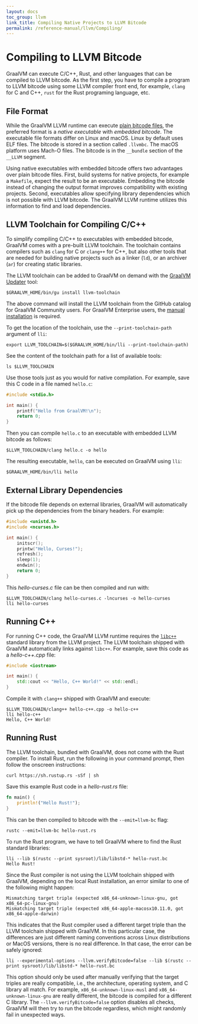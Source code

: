 ```yaml
---
layout: docs
toc_group: llvm
link_title: Compiling Native Projects to LLVM Bitcode
permalink: /reference-manual/llvm/Compiling/
---
```

# Compiling to LLVM Bitcode

GraalVM can execute C/C++, Rust, and other languages that can be compiled to LLVM bitcode.
As the first step, you have to compile a program to LLVM bitcode using some LLVM compiler front end, for example, `clang` for C and C++, `rust` for the Rust programing language, etc.

## File Format

While the GraalVM LLVM runtime can execute [plain bitcode files](https://llvm.org/docs/BitCodeFormat.html), the preferred format is a _native executable_ with _embedded bitcode_.
The executable file formats differ on Linux and macOS.
Linux by default uses ELF files.
The bitcode is stored in a section called `.llvmbc`.
The macOS platform uses Mach-O files.
The bitcode is in the `__bundle` section of the `__LLVM` segment.

Using native executables with embedded bitcode offers two advantages over plain bitcode files.
First, build systems for native projects, for example a `Makefile`, expect the result to be an executable.
Embedding the bitcode instead of changing the output format improves compatibility with existing projects.
Second, executables allow specifying library dependencies which is not possible with LLVM bitcode.
The GraalVM LLVM runtime utilizes this information to find and load dependencies.

## LLVM Toolchain for Compiling C/C++

To simplify compiling C/C++ to executables with embedded bitcode, GraalVM comes with a pre-built LLVM toolchain.
The toolchain contains compilers such as `clang` for C or `clang++` for C++, but also other tools that are needed
for building native projects such as a linker (`ld`), or an archiver (`ar`) for creating static libraries.

The LLVM toolchain can be added to GraalVM on demand with the [GraalVM Updater](../graalvm-updater.md) tool:
```shell
$GRAALVM_HOME/bin/gu install llvm-toolchain
```

The above command will install the LLVM toolchain from the GitHub catalog for GraalVM Community users.
For GraalVM Enterprise users, the [manual installation](../graalvm-updater.md/#manual-installation) is required.

To get the location of the toolchain, use the `--print-toolchain-path` argument of `lli`:
```shell
export LLVM_TOOLCHAIN=$($GRAALVM_HOME/bin/lli --print-toolchain-path)
```

See the content of the toolchain path for a list of available tools:
```shell
ls $LLVM_TOOLCHAIN
```

Use those tools just as you would for native compilation. For example, save this C code in a file named `hello.c`:
```c
#include <stdio.h>

int main() {
    printf("Hello from GraalVM!\n");
    return 0;
}
```

Then you can compile `hello.c` to an executable with embedded LLVM bitcode as follows:
```shell
$LLVM_TOOLCHAIN/clang hello.c -o hello
```

The resulting executable, `hello`, can be executed on GraalVM using `lli`:
```shell
$GRAALVM_HOME/bin/lli hello
```

## External Library Dependencies

If the bitcode file depends on external libraries, GraalVM will automatically pick up the dependencies from the binary headers.
For example:
```c
#include <unistd.h>
#include <ncurses.h>

int main() {
    initscr();
    printw("Hello, Curses!");
    refresh();
    sleep(1);
    endwin();
    return 0;
}
```

This _hello-curses.c_ file can be then compiled and run with:
```shell
$LLVM_TOOLCHAIN/clang hello-curses.c -lncurses -o hello-curses
lli hello-curses
```

## Running C++

For running C++ code, the GraalVM LLVM runtime requires the [`libc++`](https://libcxx.llvm.org) standard library from the LLVM project.
The LLVM toolchain shipped with GraalVM automatically links against `libc++`.
For example, save this code as a _hello-c++.cpp_ file:
```c++
#include <iostream>

int main() {
    std::cout << "Hello, C++ World!" << std::endl;
}
```

Compile it with `clang++` shipped with GraalVM and execute:
```shell
$LLVM_TOOLCHAIN/clang++ hello-c++.cpp -o hello-c++
lli hello-c++
Hello, C++ World!
```

## Running Rust

The LLVM toolchain, bundled with GraalVM, does not come with the Rust compiler.
To install Rust, run the following in your command prompt, then follow the onscreen instructions:
```shell
curl https://sh.rustup.rs -sSf | sh
```

Save this example Rust code in a _hello-rust.rs_ file:
```rs
fn main() {
    println!("Hello Rust!");
}
```

This can be then compiled to bitcode with the `--emit=llvm-bc` flag:
```shell
rustc --emit=llvm-bc hello-rust.rs
```

To run the Rust program, we have to tell GraalVM where to find the Rust standard libraries:
```shell
lli --lib $(rustc --print sysroot)/lib/libstd-* hello-rust.bc
Hello Rust!
```

Since the Rust compiler is not using the LLVM toolchain shipped with GraalVM, depending on the local Rust installation, an error similar to one of the following might happen:
```
Mismatching target triple (expected x86_64-unknown-linux-gnu, got x86_64-pc-linux-gnu)
Mismatching target triple (expected x86_64-apple-macosx10.11.0, got x86_64-apple-darwin)
```

This indicates that the Rust compiler used a different target triple than the LLVM toolchain shipped with GraalVM.
In this particular case, the differences are just different naming conventions across Linux distributions or MacOS versions, there is no real difference.
In that case, the error can be safely ignored:

```shell
lli --experimental-options --llvm.verifyBitcode=false --lib $(rustc --print sysroot)/lib/libstd-* hello-rust.bc
```

This option should only be used after manually verifying that the target triples are really compatible, i.e., the architecture, operating system, and C library all match.
For example, `x86_64-unknown-linux-musl` and `x86_64-unknown-linux-gnu` are really different, the bitcode is compiled for a different C library.
The `--llvm.verifyBitcode=false` option disables all checks, GraalVM will then try to run the bitcode regardless, which might randomly fail in unexpected ways.
